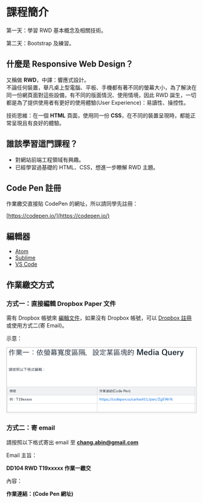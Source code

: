 # 課程簡介

第一天：學習 RWD 基本概念及相關技術。

第二天：Bootstrap 及練習。

## 什麼是 Responsive Web Design？

又稱做 **RWD**，中譯：響應式設計。  
不論任何裝置，舉凡桌上型電腦、平板、手機都有著不同的螢幕大小，為了解決在同一份網頁面對這些設備，有不同的版面情況、使用情境，因此 RWD 誕生，一切都是為了提供使用者有更好的使用體驗\(User Experience\)：易讀性、操控性。

技術思維：在一個 **HTML** 頁面，使用同一份 **CSS**，在不同的裝置呈現時，都能正常呈現且有良好的體驗。

## 誰該學習這門課程？

* 對網站前端工程領域有興趣。
* 已經學習過基礎的 HTML、CSS，想進一步瞭解 RWD 主題。

## Code Pen 註冊

作業繳交直接貼 CodePen 的網址，所以請同學先註冊：

[https://codepen.io/](https://codepen.io/)

## 編輯器

* [Atom](https://atom.io/)
* [Sublime](https://www.sublimetext.com/)
* [VS Code](https://code.visualstudio.com/)

## 作業繳交方式

### 方式一：直接編輯 Dropbox Paper 文件

需有 Dropbox 帳號來 [編輯文件](https://paper.dropbox.com/doc/DD104-RWD--Ami9RpjfOqZIveUlu~dCtdrYAQ-G3n2oKz989gWi3LpQyKxe)，如果沒有 Dropbox 帳號，可以 [Dropbox 註冊](https://db.tt/orEu7RZK) 或使用方式二\(寄 Email\)。

示意：

![&#x4F5C;&#x696D;&#x7E73;&#x4EA4;&#x8ACB;&#x4F9D;&#x7167;&#x8868;&#x683C;&#x5167;&#x7684;&#x683C;&#x5F0F;](../.gitbook/assets/zuo-ye-jiao-jiao-shi-yi.png)

### 方式二：寄 email

請按照以下格式寄出 email 至 **chang.abin@gmail.com**

Email 主旨：

**DD104 RWD T19xxxxx 作業一繳交**

內容：

**作業連結：\(Code Pen 網址\)**

